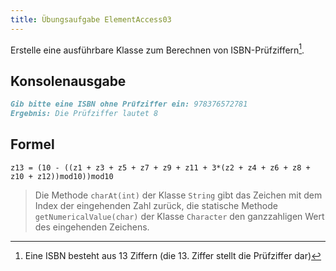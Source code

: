 ```yaml
---
title: Übungsaufgabe ElementAccess03
---
```


Erstelle eine ausführbare Klasse zum Berechnen von ISBN-Prüfziffern[^1].

## Konsolenausgabe

```markdown
Gib bitte eine ISBN ohne Prüfziffer ein: 978376572781
Ergebnis: Die Prüfziffer lautet 8
```

## Formel

```
z13 = (10 - ((z1 + z3 + z5 + z7 + z9 + z11 + 3*(z2 + z4 + z6 + z8 + z10 + z12))mod10))mod10
```

>	Die Methode `charAt(int)` der Klasse `String` gibt das Zeichen mit dem Index der eingehenden Zahl zurück, die statische Methode `getNumericalValue(char)` der Klasse 
`Character` den ganzzahligen Wert des eingehenden Zeichens.

[^1]: Eine ISBN besteht aus 13 Ziffern (die 13. Ziffer stellt die Prüfziffer dar)
